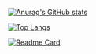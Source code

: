 [![Anurag's GitHub stats](https://github-readme-stats.vercel.app/api?username=sk-chanch&theme=radical&show_icons=true)](https://github.com/anuraghazra/github-readme-stats)

[![Top Langs](https://github-readme-stats.vercel.app/api/top-langs/?username=sk-chanch&hide=objective-c,java&theme=radical&layout=compact)](https://github.com/anuraghazra/github-readme-stats)

[![Readme Card](https://github-readme-stats.vercel.app/api/pin/?username=sk-chanch&repo=RxHubConnection&theme=radical)](https://github.com/sk-chanch/RxHubConnection)

<!--
**sk-chanch/sk-chanch** is a ✨ _special_ ✨ repository because its `README.md` (this file) appears on your GitHub profile.

Here are some ideas to get you started:

- 🔭 I’m currently working on ...
- 🌱 I’m currently learning ...
- 👯 I’m looking to collaborate on ...
- 🤔 I’m looking for help with ...
- 💬 Ask me about ...
- 📫 How to reach me: ...
- 😄 Pronouns: ...
- ⚡ Fun fact: ...
-->
